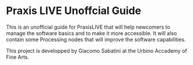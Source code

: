 # Praxis LIVE Unoffcial Guide

This is an unofficial guide for PraxisLIVE that will help newcomers to manage
the software basics and to make it more accessible. It will also contain some
Processing nodes that will improve the software capabilities.

This project is developped by Giacomo Sabatini
at the Urbino Accademy of Fine Arts.
